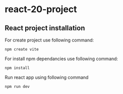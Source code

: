 # react-20-project

## React project installation

For create project use following command:
```
npm create vite
```

For install npm dependancies use following command:

```
npm install
```

Run react app using following command

```
npm run dev
```